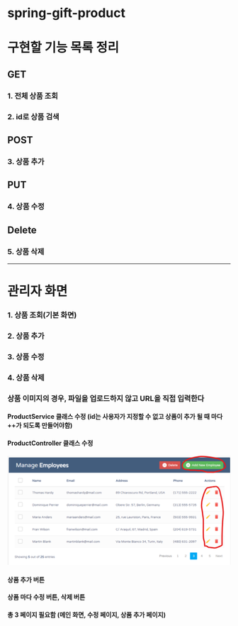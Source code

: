 # spring-gift-product

# 구현할 기능 목록 정리

## GET
### 1. 전체 상품 조회
### 2. id로 상품 검색

## POST
### 3. 상품 추가

## PUT
### 4. 상품 수정

## Delete
### 5. 상품 삭제

------------------------


# 관리자 화면

### 1. 상품 조회(기본 화면)

### 2. 상품 추가

### 3. 상품 수정

### 4. 상품 삭제

### 상품 이미지의 경우, 파일을 업로드하지 않고 URL을 직접 입력한다


#### ProductService 클래스 수정 (id는 사용자가 지정할 수 없고 상품이 추가 될 때 마다 ++가 되도록 만들어야함)

#### ProductController 클래스 수정


![img_2.png](img_2.png)

#### 상품 추가 버튼

#### 상품 마다 수정 버튼, 삭제 버튼

#### 총 3 페이지 필요함 (메인 화면, 수정 페이지, 상품 추가 페이지)